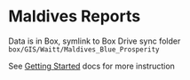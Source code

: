 # Maldives Reports

Data is in Box, symlink to Box Drive sync folder `box/GIS/Waitt/Maldives_Blue_Prosperity`

See [Getting Started](https://github.com/seasketch/geoprocessing/wiki/GettingStarted) docs for more instruction
